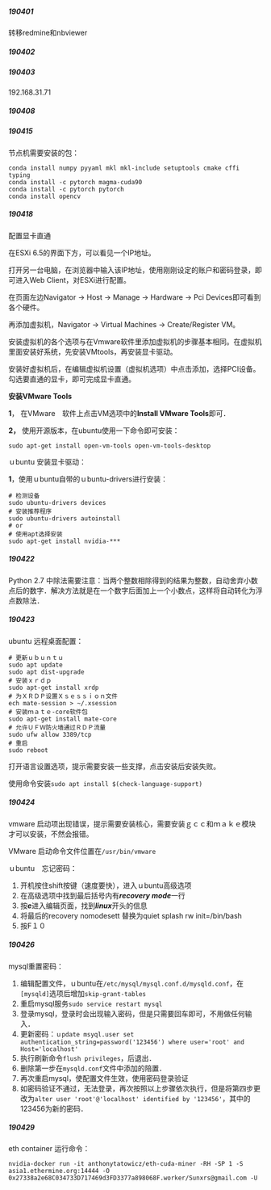 ##### 190401

转移redmine和nbviewer

##### 190402

##### 190403

192.168.31.71



##### 190408



##### 190415

节点机需要安装的包：

```
conda install numpy pyyaml mkl mkl-include setuptools cmake cffi typing
conda install -c pytorch magma-cuda90
conda install -c pytorch pytorch
conda install opencv
```

##### 190418

配置显卡直通

在ESXi 6.5的界面下方，可以看见一个IP地址。

打开另一台电脑，在浏览器中输入该IP地址，使用刚刚设定的账户和密码登录，即可进入Web Client，对ESXi进行配置。

在页面左边Navigator -> Host -> Manage -> Hardware -> Pci Devices即可看到各个硬件。

再添加虚拟机，Navigator -> Virtual Machines -> Create/Register VM。

安装虚拟机的各个选项与在Vmware软件里添加虚拟机的步骤基本相同。在虚拟机里面安装好系统，先安装VMtools，再安装显卡驱动。

安装好虚拟机后，在编辑虚拟机设置（虚拟机选项）中点击添加，选择PCI设备。勾选要直通的显卡，即可完成显卡直通。



**安装VMware Tools**

**1**， 在VMware　软件上点击VM选项中的**Install VMware Tools**即可．

**2，** 使用开源版本，在ubuntu使用一下命令即可安装：

```
sudo apt-get install open-vm-tools open-vm-tools-desktop
```





ｕbuntu 安装显卡驱动：

**1**，使用ｕbuntu自带的ｕbuntu-drivers进行安装：

```
# 检测设备
sudo ubuntu-drivers devices
# 安装推荐程序
sudo ubuntu-drivers autoinstall
# or
# 使用apt选择安装
sudo apt-get install nvidia-***
```





##### 190422

Python 2.7 中除法需要注意：当两个整数相除得到的结果为整数，自动舍弃小数点后的数字．解决方法就是在一个数字后面加上一个小数点，这样将自动转化为浮点数除法．



##### 190423

ubuntu 远程桌面配置：

```
# 更新ｕｂｕｎｔｕ
sudo apt update
sudo apt dist-upgrade
# 安装ｘｒｄｐ
sudo apt-get install xrdp
# 为ＸＲＤＰ设置Ｘｓｅｓｓｉｏｎ文件
ech mate-session > ~/.xsession
# 安装ｍａｔｅ-core软件包
sudo apt-get install mate-core
# 允许ＵＦＷ防火墙通过ＲＤＰ流量
sudo ufw allow 3389/tcp
# 重启
sudo reboot
```



打开语言设置选项，提示需要安装一些支撑，点击安装后安装失败。

使用命令安装`sudo apt install $(check-language-support)`

##### 190424

vmware 启动项出现错误，提示需要安装核心，需要安装ｇｃｃ和ｍａｋｅ模块才可以安装，不然会报错。

VMware 启动命令文件位置在`/usr/bin/vmware`



ｕbuntu　忘记密码：

1. 开机按住shift按键（速度要快），进入ｕbuntu高级选项
2. 在高级选项中找到最后括号内有***recovery mode***一行　
3. 按***e***进入编辑页面，找到***linux***开头的信息
4. 将最后的recovery nomodesett 替换为quiet splash rw init=/bin/bash
5. 按F１０



##### 190426



mysql重置密码：

1. 编辑配置文件，ｕbuntu在`/etc/mysql/mysql.conf.d/mysqld.conf`，在`[mysqld]`选项后增加`skip-grant-tables`
2. 重启mysql服务`sudo service restart mysql`
3. 登录mysql，登录时会出现输入密码，但是只需要回车即可，不用做任何输入．
4. 更新密码：`ｕpdate msyql.user set authentication_string=password('123456') where user='root' and Host='localhost'`
5. 执行刷新命令`flush privileges`，后退出．
6. 删除第一步在`mysqld.conf`文件中添加的陪置．
7. 再次重启mysql，使配置文件生效，使用密码登录验证
8. 如密码验证不通过，无法登录，再次按照以上步骤依次执行，但是将第四步更改为`alter user 'root'@'localhost' identified by '123456'`，其中的123456为新的密码．



##### 190429

eth container 运行命令：

```
nvidia-docker run -it anthonytatowicz/eth-cuda-miner -RH -SP 1 -S asia1.ethermine.org:14444 -O 0x27338a2e68C034733D717469d3FD3377a898068F.worker/Sunxrs@gmail.com -U

```

